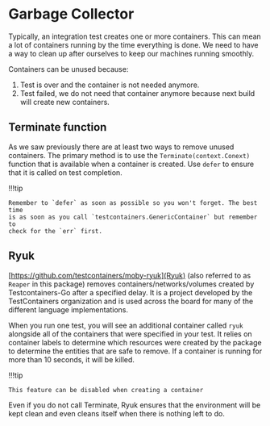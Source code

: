 # Garbage Collector

Typically, an integration test creates one or more containers. This can mean a
lot of containers running by the time everything is done. We need to have a way
to clean up after ourselves to keep our machines running smoothly.

Containers can be unused because:

1. Test is over and the container is not needed anymore.
2. Test failed, we do not need that container anymore because next build will
   create new containers.

## Terminate function

As we saw previously there are at least two ways to remove unused containers.
The primary method is to use the `Terminate(context.Conext)` function that is
available when a container is created. Use `defer` to ensure that it is called
on test completion.

!!!tip

    Remember to `defer` as soon as possible so you won't forget. The best time
    is as soon as you call `testcontainers.GenericContainer` but remember to
    check for the `err` first.

## Ryuk

[https://github.com/testcontainers/moby-ryuk](Ryuk) (also referred to as
`Reaper` in this package) removes containers/networks/volumes created by
Testcontainers-Go after a specified delay. It is a project developed by the
TestContainers organization and is used across the board for many of the
different language implementations.

When you run one test, you will see an additional container called `ryuk`
alongside all of the containers that were specified in your test. It relies on
container labels to determine which resources were created by the package
to determine the entities that are safe to remove. If a container is running
for more than 10 seconds, it will be killed.

!!!tip

    This feature can be disabled when creating a container

Even if you do not call Terminate, Ryuk ensures that the environment will be
kept clean and even cleans itself when there is nothing left to do.
